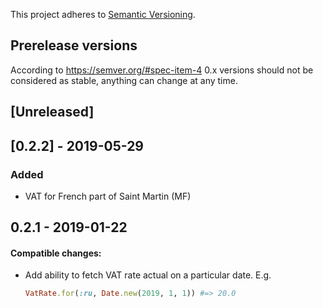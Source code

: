 This project adheres to [Semantic Versioning](http://semver.org/spec/v2.0.0.html).

## Prerelease versions

According to https://semver.org/#spec-item-4 0.x versions should not be considered as stable, anything can change at any time.

## [Unreleased]

## [0.2.2] - 2019-05-29

### Added

- VAT for French part of Saint Martin (MF)

## 0.2.1 - 2019-01-22

#### Compatible changes:

- Add ability to fetch VAT rate actual on a particular date. E.g.

  ```ruby
  VatRate.for(:ru, Date.new(2019, 1, 1)) #=> 20.0
  ```
